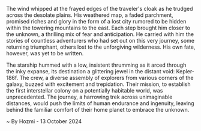 
The wind whipped at the frayed edges of the traveler's cloak as he trudged across the desolate plains. His weathered map, a faded parchment, promised riches and glory in the form of a lost city rumored to be hidden within the towering mountains to the east. Each step brought him closer to the unknown, a thrilling mix of fear and anticipation.  He carried with him the stories of countless adventurers who had set out on this very journey, some returning triumphant, others lost to the unforgiving wilderness. His own fate, however, was yet to be written.

The starship hummed with a low, insistent thrumming as it arced through the inky expanse, its destination a glittering jewel in the distant void: Kepler-186f.  The crew, a diverse assembly of explorers from various corners of the galaxy, buzzed with excitement and trepidation. Their mission, to establish the first interstellar colony on a potentially habitable world, was unprecedented. The journey, a harrowing trek across unimaginable distances, would push the limits of human endurance and ingenuity, leaving behind the familiar comfort of their home planet to embrace the unknown. 

~ By Hozmi - 13 October 2024
